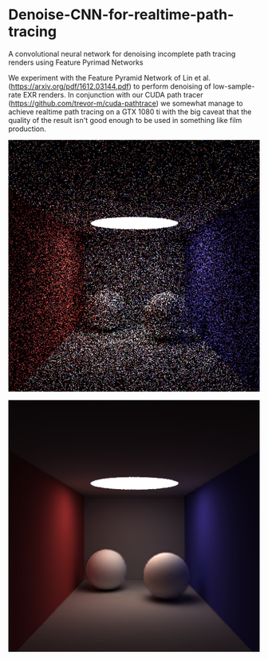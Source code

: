 # Denoise-CNN-for-realtime-path-tracing

A convolutional neural network for denoising incomplete path tracing renders using Feature Pyrimad Networks

We experiment with the Feature Pyramid Network of Lin et al. (https://arxiv.org/pdf/1612.03144.pdf) to perform denoising of low-sample-rate EXR renders. In conjunction with our CUDA path tracer (https://github.com/trevor-m/cuda-pathtrace) we somewhat manage to achieve realtime path tracing on a GTX 1080 ti with the big caveat that the quality of the result isn't good enough to be used in something like film production.

![alt text](https://github.com/ShayanPersonal/Denoise-CNN-for-realtime-path-tracing/blob/master/results/12553296/in74000.png?raw=true)

![alt text](https://github.com/ShayanPersonal/Denoise-CNN-for-realtime-path-tracing/blob/master/results/12553296/out74000.png?raw=true)
